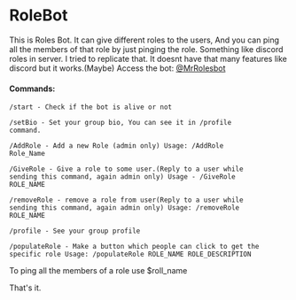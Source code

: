 # RoleBot

This is Roles Bot. It can give different roles to the users, And you can ping all the members of that role by just pinging the role.
Something like discord roles in server. I tried to replicate that. It doesnt have that many features like discord but it works.(Maybe)
Access the bot: <a href = "https://t.me/MrRolesbot">@MrRolesbot</a>

<h4>Commands:</h4>

<code>/start - Check if the bot is alive or not </code>

<code>/setBio - Set your group bio, You can see it in /profile command.</code>

<code>/AddRole - Add a new Role (admin only) 
Usage: /AddRole Role_Name</code>

<code>/GiveRole - Give a role to some user.(Reply to a user while sending this command, again admin only)
Usage - /GiveRole ROLE_NAME</code>

<code>/removeRole - remove a role from user(Reply to a user while sending this command, again admin only)
Usage: /removeRole ROLE_NAME</code>

<code>/profile - See your group profile</code>

<code>/populateRole - Make a button which people can click to get the specific role
Usage: /populateRole ROLE_NAME ROLE_DESCRIPTION</code>

To ping all the members of a role use $roll_name

That's it.
